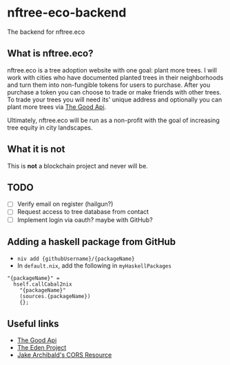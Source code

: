# nftree-eco-backend

The backend for nftree.eco

## What is nftree.eco?

nftree.eco is a tree adoption website with one goal: plant more trees. I will
work with cities who have documented planted trees in their neighborhoods and
turn them into non-fungible tokens for users to purchase. After you purchase a
token you can choose to trade or make friends with other trees. To trade your
trees you will need its' unique address and optionally you can plant more
trees via [The Good Api][good-api].

Ultimately, nftree.eco will be run as a non-profit with the goal of increasing
tree equity in city landscapes.

## What it is not

This is **not** a blockchain project and never will be.

## TODO

- [ ] Verify email on register (hailgun?)
- [ ] Request access to tree database from contact
- [ ] Implement login via oauth? maybe with GitHub?

## Adding a haskell package from GitHub

- `niv add {githubUsername}/{packageName}`
- In `default.nix`, add the following in `myHaskellPackages`
```
"{packageName}" =
  hself.callCabal2nix
    "{packageName}"
    (sources.{packageName})
    {};
```
## Useful links

- [The Good Api][good-api]
- [The Eden Project](https://www.edenproject.com/)
- [Jake Archibald's CORS Resource](https://jakearchibald.com/2021/cors)

[good-api]: https://docs.thegoodapi.com

